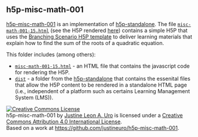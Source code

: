 ## h5p-misc-math-001
[h5p-misc-math-001](https://github.com/justineuro/h5p-misc-math-001) is an implementation of [h5p-standalone](https://github.com/tunapanda/h5p-standalone).  The file [`misc-math-001-15.html`](./misc-math-001-15.html) (see the H5P rendered [here](https://justineuro.github.io/h5p-misc-math-001/misc-math-001-15.html)) contains a simple H5P that uses the [Branching Scenario H5P template](https://h5p.org/branching-scenario) to deliver learning materials that explain how to find the sum of the roots of a quadratic equation.  
  
This folder includes (among others):  
  
* [`misc-math-001-15.html`](./misc-math-001-15.html) - an HTML file that contains the javascript code for rendering the H5P.
* [`dist`](./dist) - a folder from the [h5p-standalone](https://github.com/tunapanda/h5p-standalone) that contains the essenital files that allow the H5P content to be rendered in a standalone HTML page (i.e., independent of a platform such as certains Learning Management System (LMS)).  
  
<a rel="license" href="http://creativecommons.org/licenses/by/4.0/"><img alt="Creative Commons License" style="border-width:0" src="https://i.creativecommons.org/l/by/4.0/80x15.png" /></a><br /><span xmlns:dct="http://purl.org/dc/terms/" property="dct:title">h5p-misc-math-001</span> by <a xmlns:cc="http://creativecommons.org/ns#" href="https://github.com/justineuro/" property="cc:attributionName" rel="cc:attributionURL">Justine Leon A. Uro</a> is licensed under a <a rel="license" href="http://creativecommons.org/licenses/by/4.0/">Creative Commons Attribution 4.0 International License</a>.<br />Based on a work at <a xmlns:dct="http://purl.org/dc/terms/" href="https://github.com/justineuro/sdRplot" rel="dct:source">https://github.com/justineuro/h5p-misc-math-001</a>.